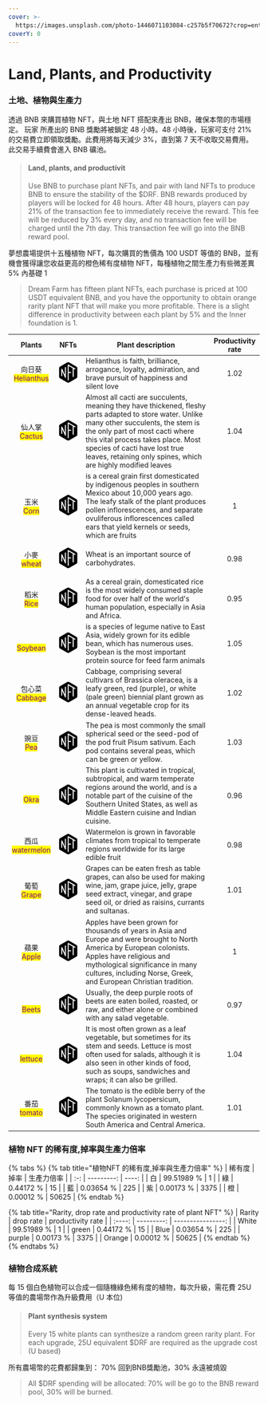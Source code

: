 ```yaml
---
cover: >-
  https://images.unsplash.com/photo-1446071103084-c257b5f70672?crop=entropy&cs=srgb&fm=jpg&ixid=MnwxOTcwMjR8MHwxfHNlYXJjaHw3fHxwbGFudHN8ZW58MHx8fHwxNjQwNzkxMTcw&ixlib=rb-1.2.1&q=85
coverY: 0
---
```


# Land, Plants, and Productivity

### 土地、植物與生產力

透過 BNB 來購買植物 NFT，與土地 NFT 搭配來產出 BNB，確保本幣的市場穩定。 玩家 所產出的 BNB 獎勵將被鎖定 48 小時。48 小時後，玩家可支付 21% 的交易費立即領取獎勵。此費用將每天減少 3%，直到第 7 天不收取交易費用。此交易手續費會進入 BNB 礦池。

> #### Land, plants, and productivit
>
> Use BNB to purchase plant NFTs, and pair with land NFTs to produce BNB to ensure the stability of the $DRF. BNB rewards produced by players will be locked for 48 hours. After 48 hours, players can pay 21% of the transaction fee to immediately receive the reward. This fee will be reduced by 3% every day, and no transaction fee will be charged until the 7th day. This transaction fee will go into the BNB reward pool.

夢想農場提供十五種植物 NFT，每次購買的售價為 100 USDT 等值的 BNB，並有機會獲得讓您收益更高的橙色稀有度植物 NFT，每種植物之間生產力有些微差異 5% 內基礎 1

> Dream Farm has fifteen plant NFTs, each purchase is priced at 100 USDT equivalent BNB, and you have the opportunity to obtain orange rarity plant NFT that will make you more profitable. There is a slight difference in productivity between each plant by 5% and the Inner foundation is 1.

|                            Plants                           |                NFTs                | Plant description                                                                                                                                                                                                                                                                                                   | Productivity rate |
| :---------------------------------------------------------: | :--------------------------------: | ------------------------------------------------------------------------------------------------------------------------------------------------------------------------------------------------------------------------------------------------------------------------------------------------------------------- | :---------------: |
| <p>向日葵<br><mark style="color:purple;">Helianthus</mark></p> | ![](../../.gitbook/assets/nft.png) | Helianthus is faith, brilliance, arrogance, loyalty, admiration, and brave pursuit of happiness and silent love                                                                                                                                                                                                     |        1.02       |
|   <p>仙人掌<br><mark style="color:purple;">Cactus</mark></p>   | ![](../../.gitbook/assets/nft.png) | Almost all cacti are succulents, meaning they have thickened, fleshy parts adapted to store water. Unlike many other succulents, the stem is the only part of most cacti where this vital process takes place. Most species of cacti have lost true leaves, retaining only spines, which are highly modified leaves |        1.04       |
|     <p>玉米<br><mark style="color:purple;">Corn</mark></p>    | ![](../../.gitbook/assets/nft.png) | is a cereal grain first domesticated by indigenous peoples in southern Mexico about 10,000 years ago. The leafy stalk of the plant produces pollen inflorescences, and separate ovuliferous inflorescences called ears that yield kernels or seeds, which are fruits                                                |         1         |
|    <p>小麥<br><mark style="color:purple;">wheat</mark></p>    | ![](../../.gitbook/assets/nft.png) | Wheat is an important source of carbohydrates.                                                                                                                                                                                                                                                                      |        0.98       |
|     <p>稻米<br><mark style="color:purple;">Rice</mark></p>    | ![](../../.gitbook/assets/nft.png) | As a cereal grain, domesticated rice is the most widely consumed staple food for over half of the world's human population, especially in Asia and Africa.                                                                                                                                                          |        0.95       |
|    <p><br><mark style="color:purple;">Soybean</mark></p>    | ![](../../.gitbook/assets/nft.png) | is a species of legume native to East Asia, widely grown for its edible bean, which has numerous uses. Soybean is the most important protein source for feed farm animals                                                                                                                                           |        1.05       |
|   <p>包心菜<br><mark style="color:purple;">Cabbage</mark></p>  | ![](../../.gitbook/assets/nft.png) | Cabbage, comprising several cultivars of Brassica oleracea, is a leafy green, red (purple), or white (pale green) biennial plant grown as an annual vegetable crop for its dense-leaved heads.                                                                                                                      |        1.02       |
|     <p>豌豆<br><mark style="color:purple;">Pea</mark></p>     | ![](../../.gitbook/assets/nft.png) | The pea is most commonly the small spherical seed or the seed-pod of the pod fruit Pisum sativum. Each pod contains several peas, which can be green or yellow.                                                                                                                                                     |        1.03       |
|      <p><br><mark style="color:purple;">Okra</mark></p>     | ![](../../.gitbook/assets/nft.png) | This plant is cultivated in tropical, subtropical, and warm temperate regions around the world, and is a notable part of the cuisine of the Southern United States, as well as Middle Eastern cuisine and Indian cuisine.                                                                                           |        0.96       |
|  <p>西瓜<br><mark style="color:purple;">watermelon</mark></p> | ![](../../.gitbook/assets/nft.png) | Watermelon is grown in favorable climates from tropical to temperate regions worldwide for its large edible fruit                                                                                                                                                                                                   |        0.98       |
|    <p>葡萄<br><mark style="color:purple;">Grape</mark></p>    | ![](../../.gitbook/assets/nft.png) | Grapes can be eaten fresh as table grapes, can also be used for making wine, jam, grape juice, jelly, grape seed extract, vinegar, and grape seed oil, or dried as raisins, currants and sultanas.                                                                                                                  |        1.01       |
|    <p>蘋果<br><mark style="color:purple;">Apple</mark></p>    | ![](../../.gitbook/assets/nft.png) | Apples have been grown for thousands of years in Asia and Europe and were brought to North America by European colonists. Apples have religious and mythological significance in many cultures, including Norse, Greek, and European Christian tradition.                                                           |         1         |
|     <p><br><mark style="color:purple;">Beets</mark></p>     | ![](../../.gitbook/assets/nft.png) | Usually, the deep purple roots of beets are eaten boiled, roasted, or raw, and either alone or combined with any salad vegetable.                                                                                                                                                                                   |        0.97       |
|    <p><br><mark style="color:purple;">lettuce</mark></p>    | ![](../../.gitbook/assets/nft.png) | It is most often grown as a leaf vegetable, but sometimes for its stem and seeds. Lettuce is most often used for salads, although it is also seen in other kinds of food, such as soups, sandwiches and wraps; it can also be grilled.                                                                              |        1.04       |
|    <p>番茄<br><mark style="color:purple;">tomato</mark></p>   | ![](../../.gitbook/assets/nft.png) | The tomato is the edible berry of the plant Solanum lycopersicum, commonly known as a tomato plant. The species originated in western South America and Central America.                                                                                                                                            |        1.01       |

### 植物 NFT 的稀有度,掉率與生產力倍率

{% tabs %}
{% tab title="植物NFT 的稀有度,掉率與生產力倍率" %}
| 稀有度 |         掉率 | 生產力倍率 |
| :-: | ---------: | ----: |
|  白  | 99.51989 % |     1 |
|  綠  |  0.44172 % |    15 |
|  藍  |  0.03654 % |   225 |
|  紫  |  0.00173 % |  3375 |
|  橙  |  0.00012 % | 50625 |
{% endtab %}

{% tab title="Rarity, drop rate and productivity rate of plant NFT" %}
| Rarity |  drop rate | productivity rate |
| :----: | ---------: | ----------------: |
|  White | 99.51989 % |                 1 |
|  green |  0.44172 % |                15 |
|  Blue  |  0.03654 % |               225 |
| purple |  0.00173 % |              3375 |
| Orange |  0.00012 % |             50625 |
{% endtab %}
{% endtabs %}

### 植物合成系統

每 15 個白色植物可以合成一個隨機綠色稀有度的植物，每次升級，需花費 25U 等值的農場幣作為升級費用（U 本位)

> #### Plant synthesis system
>
> Every 15 white plants can synthesize a random green rarity plant. For each upgrade, 25U equivalent $DRF are required as the upgrade cost (U based)

所有農場幣的花費都歸集到： 70% 回到BNB獎勵池，30% 永遠被燒毀

> All $DRF spending will be allocated: 70% will be go to the BNB reward pool, 30% will be burned.
